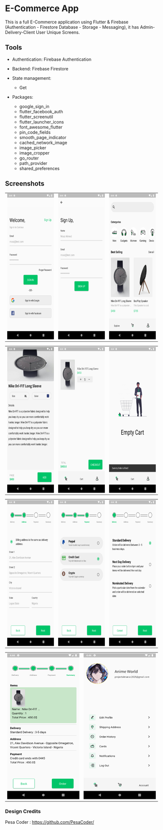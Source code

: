 # E-Commerce App

This is a full E-Commerce application using Flutter & Firebase (Authentication - Firestore Database - Storage - Messaging), it has Admin-Delivery-Client User Unique Screens.

## Tools

- Authentication: Firebase Authentication
- Backend: Firebase Firestore
- State management:
  - Get

- Packages:
  - google_sign_in
  - flutter_facebook_auth
  - flutter_screenutil
  - flutter_launcher_icons
  - font_awesome_flutter
  - pin_code_fields
  - smooth_page_indicator
  - cached_network_image
  - image_picker
  - image_cropper
  - go_router
  - path_provider
  - shared_preferences
  
## Screenshots

<table>
  <tr>
    <td><img src="assets\showcase\1.png" width=270 height=480></td>
    <td><img src="assets\showcase\2.png" width=270 height=480></td>
    <td><img src="assets\showcase\3.png" width=270 height=480></td>
  </tr>
</table>

<table>
  <tr>
    <td><img src="assets\showcase\4.png" width=270 height=480></td>
    <td><img src="assets\showcase\5.png" width=270 height=480></td>
    <td><img src="assets\showcase\6.png" width=270 height=480></td>
  </tr>
</table>

<table>
  <tr>
    <td><img src="assets\showcase\7.png" width=270 height=480></td>
    <td><img src="assets\showcase\8.png" width=270 height=480></td>
    <td><img src="assets\showcase\9.png" width=270 height=480></td>
  </tr>
</table>

<table>
  <tr>
    <td><img src="assets\showcase\10.png" width=270 height=480></td>
    <td><img src="assets\showcase\11.png" width=270 height=480></td>
  </tr>
</table>

### Design Credits

Pesa Coder : <https://github.com/PesaCoder/>
